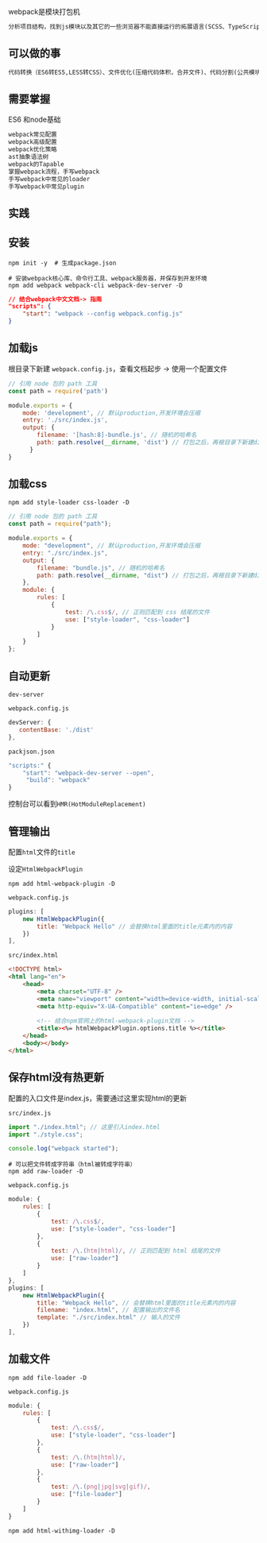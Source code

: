 webpack是模块打包机

~~~html
分析项目结构，找到js模块以及其它的一些浏览器不能直接运行的拓展语言(SCSS、TypeScript、 png)，并将其打包为合适的格式供浏览器使用
~~~



## 可以做的事

~~~html
代码转换（ES6转ES5,LESS转CSS）、文件优化(压缩代码体积，合并文件)、代码分割(公共模块抽离,路由懒加载,模块合并)、自动更新（热更新）、代码校检、自动发布
~~~



## 需要掌握

ES6 和node基础

~~~html
webpack常见配置
webpack高级配置
webpack优化策略
ast抽象语法树
webpack的Tapable
掌握webpack流程，手写webpack
手写webpack中常见的loader
手写webpack中常见plugin
~~~



## 实践



## 安装

~~~shell
npm init -y  # 生成package.json

# 安装webpack核心库、命令行工具、webpack服务器，并保存到开发环境
npm add webpack webpack-cli webpack-dev-server -D
~~~



~~~json
// 结合webpack中文文档-> 指南
"scripts": {
    "start": "webpack --config webpack.config.js"
}
~~~

## 加载js

根目录下新建 `webpack.config.js`，查看文档起步 -> 使用一个配置文件

~~~javascript
// 引用 node 包的 path 工具
const path = require('path')

module.exports = {
    mode: 'development', // 默认production,开发环境会压缩
    entry: './src/index.js',
    output: {
        filename: '[hash:8]-bundle.js', // 随机的哈希名
        path: path.resolve(__dirname, 'dist') // 打包之后，再根目录下新建dist文件夹，打包后的文件放在这个目录下
      }
}
~~~



## 加载css

~~~shell
npm add style-loader css-loader -D
~~~



~~~javascript
// 引用 node 包的 path 工具
const path = require("path");

module.exports = {
    mode: "development", // 默认production,开发环境会压缩
    entry: "./src/index.js",
    output: {
        filename: "bundle.js", // 随机的哈希名
        path: path.resolve(__dirname, "dist") // 打包之后，再根目录下新建dist文件夹，打包后的文件放在这个目录下
    },
    module: {
        rules: [
            {
                test: /\.css$/, // 正则匹配到 css 结尾的文件
                use: ["style-loader", "css-loader"]
            }
        ]
    }
};

~~~



## 自动更新

`dev-server`

`webpack.config.js`

~~~javascript
devServer: {
   contentBase: './dist'
},
~~~

`packjson.json`

~~~javascript
"scripts:" {
    "start": "webpack-dev-server --open",
     "build": "webpack"
}
~~~

控制台可以看到`HMR(HotModuleReplacement)`



## 管理输出

配置`html`文件的`title`

设定`HtmlWebpackPlugin`

~~~shell
npm add html-webpack-plugin -D
~~~

`webpack.config.js`

~~~javascript
plugins: [
    new HtmlWebpackPlugin({
        title: "Webpack Hello" // 会替换html里面的title元素内的内容
    })
],
~~~



`src/index.html`

~~~html
<!DOCTYPE html>
<html lang="en">
    <head>
        <meta charset="UTF-8" />
        <meta name="viewport" content="width=device-width, initial-scale=1.0" />
        <meta http-equiv="X-UA-Compatible" content="ie=edge" />
        
        <!-- 结合npm官网上的html-webpack-plugin文档 -->
        <title><%= htmlWebpackPlugin.options.title %></title>
    </head>
    <body></body>
</html>
~~~



## 保存html没有热更新

配置的入口文件是index.js，需要通过这里实现html的更新

`src/index.js`

~~~javascript
import "./index.html"; // 这里引入index.html
import "./style.css";

console.log("webpack started");
~~~



~~~shell
# 可以把文件转成字符串（html被转成字符串）
npm add raw-loader -D
~~~



`webpack.config.js`

~~~javascript
module: {
    rules: [
        {
            test: /\.css$/, 
            use: ["style-loader", "css-loader"]
        },
        {
            test: /\.(htm|html)/, // 正则匹配到 html 结尾的文件
            use: ["raw-loader"]
        }
    ]
},
plugins: [
    new HtmlWebpackPlugin({
        title: "Webpack Hello", // 会替换html里面的title元素内的内容
        filename: "index.html", // 配置输出的文件名
        template: "./src/index.html" // 输入的文件
    })
],
~~~



## 加载文件

~~~shell
npm add file-loader -D
~~~

`webpack.config.js`

~~~javascript
module: {
    rules: [
        {
            test: /\.css$/,
            use: ["style-loader", "css-loader"]
        },
        {
            test: /\.(htm|html)/,
            use: ["raw-loader"]
        },
        {
            test: /\.(png|jpg|svg|gif)/,
            use: ["file-loader"]
        }
    ]
}
~~~



~~~shell
npm add html-withimg-loader -D
~~~



